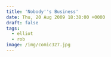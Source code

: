 ```yaml
---
title: 'Nobody''s Business'
date: Thu, 20 Aug 2009 18:38:00 +0000
draft: false
tags:
  - elliot
  - rob
image: /img/comic327.jpg
---
```


